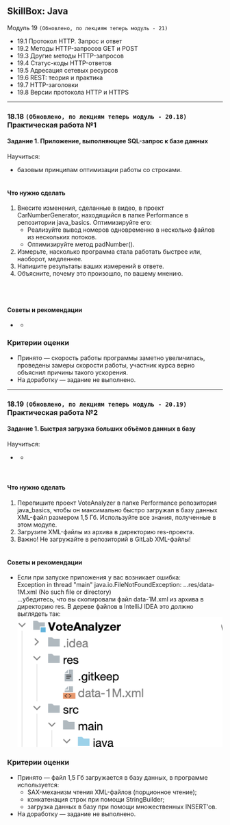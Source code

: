 ## SkillBox: Java

Модуль 19 `(Обновлено, по лекциям теперь модуль - 21)`

- 19.1 Протокол HTTP. Запрос и ответ
- 19.2 Методы HTTP-запросов GET и POST
- 19.3 Другие методы HTTP-запросов
- 19.4 Статус-коды HTTP-ответов
- 19.5 Адресация сетевых ресурсов
- 19.6 REST: теория и практика
- 19.7 HTTP-заголовки
- 19.8 Версии протокола HTTP и HTTPS

---

[//]: #TODO: (УДАЛИТЬ ПРИ КОММИТЕ!!!)
### 18.18 `(Обновлено, по лекциям теперь модуль - 20.18)` Практическая работа №1
#### Задание 1. Приложение, выполняющее SQL-запрос к базе данных

Научиться:
+ базовым принципам оптимизации работы со строками.
<br><br>

#### Что нужно сделать
1. Внесите изменения, сделанные в видео, в проект CarNumberGenerator, находящийся 
в папке Performance в репозитории java_basics. Оптимизируйте его:
   + Реализуйте вывод номеров одновременно в несколько файлов из нескольких потоков.
   + Оптимизируйте метод padNumber().
2. Измерьте, насколько программа стала работать быстрее или, наоборот, медленнее.
3. Напишите результаты ваших измерений в ответе.
4. Объясните, почему это произошло, по вашему мнению.
<br>
<br>

#### Советы и рекомендации
+ -

### Критерии оценки
+ Принято — скорость работы программы заметно увеличилась, проведены замеры 
скорости работы, участник курса верно объяснил причины такого ускорения.
+ На доработку — задание не выполнено.

---

### 18.19 `(Обновлено, по лекциям теперь модуль - 20.19)` Практическая работа №2
#### Задание 1. Быстрая загрузка больших объёмов данных в базу

Научиться:
+ -
  <br><br>

#### Что нужно сделать
1. Перепишите проект VoteAnalyzer в папке Performance репозитория java_basics, 
чтобы он максимально быстро загружал в базу данных XML-файл размером 1,5 Гб. 
Используйте все знания, полученные в этом модуле.
2. Загрузите XML-файлы из архива в директорию res-проекта.
3. Важно! Не загружайте в репозиторий в GitLab XML-файлы!
   <br>
   <br>

#### Советы и рекомендации
+ Если при запуске приложения у вас возникает ошибка:<br>
    Exception in thread "main" java.io.FileNotFoundException: …res/data-1M.xml 
    (No such file or directory)<br>
    …убедитесь, что вы скопировали файл data-1M.xml из архива в директорию res. 
    В дереве файлов в IntelliJ IDEA это должно выглядеть так:
    ![img_6.png](img_6.png)

### Критерии оценки
+ Принято — файл 1,5 Гб загружается в базу данных, в программе используется:
    - SAX-механизм чтения XML-файлов (порционное чтение);
    - конкатенация строк при помощи StringBuilder;
    - загрузка данных в базу при помощи множественных INSERT’ов.
+ На доработку — задание не выполнено.